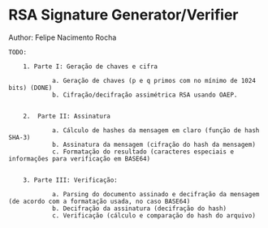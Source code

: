 # RSA Signature Generator/Verifier

Author: Felipe Nacimento Rocha


    TODO:

        1. Parte I: Geração de chaves e cifra
        
                a. Geração de chaves (p e q primos com no mínimo de 1024 bits) (DONE)
                b. Cifração/decifração assimétrica RSA usando OAEP. 
    
    
        2.  Parte II: Assinatura
        
                a. Cálculo de hashes da mensagem em claro (função de hash SHA-3)
                b. Assinatura da mensagem (cifração do hash da mensagem)
                c. Formatação do resultado (caracteres especiais e informações para verificação em BASE64)
        
        
        3. Parte III: Verificação:
        
                a. Parsing do documento assinado e decifração da mensagem (de acordo com a formatação usada, no caso BASE64)
                b. Decifração da assinatura (decifração do hash)
                c. Verificação (cálculo e comparação do hash do arquivo)


